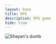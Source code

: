 ```yaml
---
layout: base
title: RPG
description: RPG game
hide: true
---
```


![Shayan's dumb](/images/notebooks/foundation/)